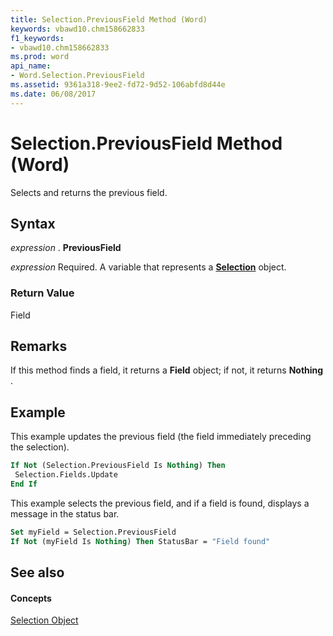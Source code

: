 ```yaml
---
title: Selection.PreviousField Method (Word)
keywords: vbawd10.chm158662833
f1_keywords:
- vbawd10.chm158662833
ms.prod: word
api_name:
- Word.Selection.PreviousField
ms.assetid: 9361a318-9ee2-fd72-9d52-106abfd8d44e
ms.date: 06/08/2017
---
```



# Selection.PreviousField Method (Word)

Selects and returns the previous field.


## Syntax

 _expression_ . **PreviousField**

 _expression_ Required. A variable that represents a **[Selection](Word.Selection.md)** object.


### Return Value

Field


## Remarks

 If this method finds a field, it returns a **Field** object; if not, it returns **Nothing** .


## Example

This example updates the previous field (the field immediately preceding the selection).


```vb
If Not (Selection.PreviousField Is Nothing) Then 
 Selection.Fields.Update 
End If
```

This example selects the previous field, and if a field is found, displays a message in the status bar.




```vb
Set myField = Selection.PreviousField 
If Not (myField Is Nothing) Then StatusBar = "Field found"
```


## See also


#### Concepts


[Selection Object](Word.Selection.md)

